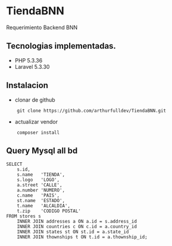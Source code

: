 # TiendaBNN
Requerimiento Backend BNN


## Tecnologias implementadas.
* PHP 5.3.36
* Laravel 5.3.30

## Instalacion
* clonar de github
```
    git clone https://github.com/arthurfulldev/TiendaBNN.git
```
* actualizar vendor 
```
    composer install
```
## Query Mysql all bd
```
SELECT
    s.id,
    s.name   'TIENDA',
    s.logo   'LOGO',
    a.street 'CALLE',
    a.number 'NUMERO',
    c.name   'PAIS',
    st.name  'ESTADO',
    t.name   'ALCALDIA',
    t.zip    'CODIGO POSTAL'
FROM stores s
	INNER JOIN addresses a ON a.id = s.address_id
    INNER JOIN countries c ON c.id = a.country_id
    INNER JOIN states st ON st.id = a.state_id
    INNER JOIN thownships t ON t.id = a.thownship_id;
```